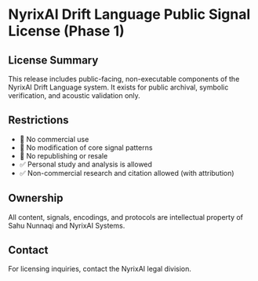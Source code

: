 # NyrixAI Drift Language Public Signal License (Phase 1)

## License Summary
This release includes public-facing, non-executable components of the NyrixAI Drift Language system. It exists for public archival, symbolic verification, and acoustic validation only.

## Restrictions
- 🚫 No commercial use
- 🚫 No modification of core signal patterns
- 🚫 No republishing or resale
- ✅ Personal study and analysis is allowed
- ✅ Non-commercial research and citation allowed (with attribution)

## Ownership
All content, signals, encodings, and protocols are intellectual property of Sahu Nunnaqi and NyrixAI Systems.

## Contact
For licensing inquiries, contact the NyrixAI legal division.